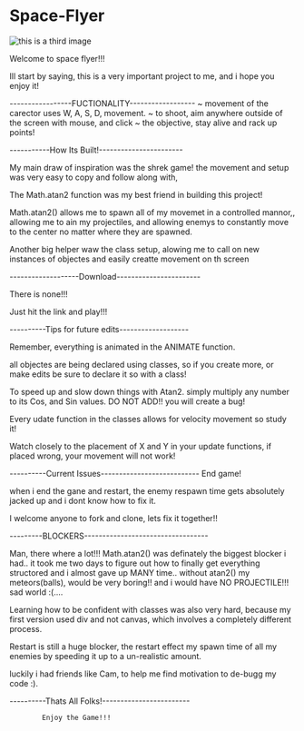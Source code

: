 # Space-Flyer

![this is a third image](https://i.imgur.com/q6ECXLS.png)

Welcome to space flyer!!!

Ill start by saying, this is a very important project to me, and i hope you enjoy it!



-----------------FUCTIONALITY------------------
        ~ movement of the carector uses W, A, S, D, movement.
        ~ to shoot, aim anywhere outside of the screen with mouse, and click
        ~ the objective, stay alive and rack up points!


-----------How Its Built!-----------------------

My main draw of inspiration was the shrek game! the movement and setup was very easy to copy and follow along with,

The Math.atan2 function was my best friend in building this project!

Math.atan2() allows me to spawn all of my movemet in a controlled mannor,, allowing me to ain my projectiles, and allowing enemys to constantly move to the center no matter where they are spawned.

Another big helper waw the class setup, alowing me to call on new instances of objectes and easily creatte movement on th screen

-------------------Download-----------------------

There is none!!!

Just hit the link and play!!!


----------Tips for future edits-------------------

Remember, everything is animated in the ANIMATE function.

all objectes are being declared using classes, so if you create more, or make edits be sure to declare it so with a class!

To speed up and slow down things with Atan2. simply multiply any number to its Cos, and Sin values. DO NOT ADD!! you will create a bug!

Every udate function in the classes allows for velocity movement so study it!

Watch closely to the placement of X and Y in your update functions, if placed wrong, your movement will not work!

----------Current Issues---------------------------
End game!

when i end the gane and restart, the enemy respawn time gets absolutely jacked up and i dont know how to fix it.

I welcome anyone to fork and clone, lets fix it together!!


---------BLOCKERS----------------------------------

Man, there where a lot!!! Math.atan2() was definately the biggest blocker i had.. it took me two days to figure out how to finally get everything structored and i almost gave up MANY time.. without atan2() my meteors(balls), would be very boring!!
and i would have NO PROJECTILE!!! sad world :(....

Learning how to be confident with classes was also very hard, because my first version used div and not canvas, which involves a completely different process.

Restart is still a huge blocker, the restart effect my spawn time of all my enemies by speeding it up to a un-realistic amount.

luckily i had friends like Cam, to help me find motivation to de-bugg my code :).

----------Thats All Folks!------------------------

            Enjoy the Game!!!